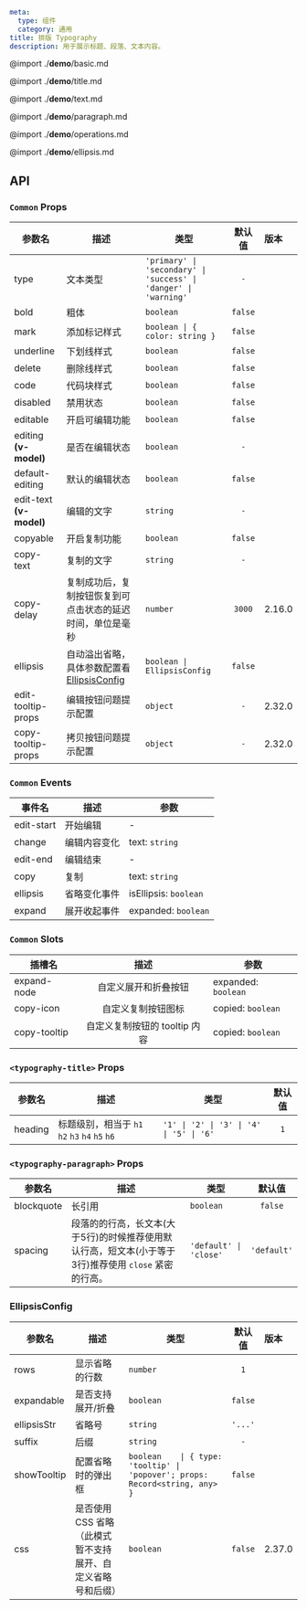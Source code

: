 ```yaml
meta:
  type: 组件
  category: 通用
title: 排版 Typography
description: 用于展示标题、段落、文本内容。
```

@import ./__demo__/basic.md

@import ./__demo__/title.md

@import ./__demo__/text.md

@import ./__demo__/paragraph.md

@import ./__demo__/operations.md

@import ./__demo__/ellipsis.md

## API






### `Common` Props

|参数名|描述|类型|默认值|版本|
|---|---|---|:---:|:---|
|type|文本类型|`'primary' \| 'secondary' \| 'success' \| 'danger' \| 'warning'`|`-`||
|bold|粗体|`boolean`|`false`||
|mark|添加标记样式|`boolean \| { color: string }`|`false`||
|underline|下划线样式|`boolean`|`false`||
|delete|删除线样式|`boolean`|`false`||
|code|代码块样式|`boolean`|`false`||
|disabled|禁用状态|`boolean`|`false`||
|editable|开启可编辑功能|`boolean`|`false`||
|editing **(v-model)**|是否在编辑状态|`boolean`|`-`||
|default-editing|默认的编辑状态|`boolean`|`false`||
|edit-text **(v-model)**|编辑的文字|`string`|`-`||
|copyable|开启复制功能|`boolean`|`false`||
|copy-text|复制的文字|`string`|`-`||
|copy-delay|复制成功后，复制按钮恢复到可点击状态的延迟时间，单位是毫秒|`number`|`3000`|2.16.0|
|ellipsis|自动溢出省略，具体参数配置看 [EllipsisConfig](#ellipsisconfig)|`boolean \| EllipsisConfig`|`false`||
|edit-tooltip-props|编辑按钮问题提示配置|`object`|`-`|2.32.0|
|copy-tooltip-props|拷贝按钮问题提示配置|`object`|`-`|2.32.0|
### `Common` Events

|事件名|描述|参数|
|---|---|---|
|edit-start|开始编辑|-|
|change|编辑内容变化|text: `string`|
|edit-end|编辑结束|-|
|copy|复制|text: `string`|
|ellipsis|省略变化事件|isEllipsis: `boolean`|
|expand|展开收起事件|expanded: `boolean`|
### `Common` Slots

|插槽名|描述|参数|
|---|:---:|---|
|expand-node|自定义展开和折叠按钮|expanded: `boolean`|
|copy-icon|自定义复制按钮图标|copied: `boolean`|
|copy-tooltip|自定义复制按钮的 tooltip 内容|copied: `boolean`|




### `<typography-title>` Props

|参数名|描述|类型|默认值|
|---|---|---|:---:|
|heading|标题级别，相当于 `h1` `h2` `h3` `h4` `h5` `h6`|`'1' \| '2' \| '3' \| '4' \| '5' \| '6'`|`1`|




### `<typography-paragraph>` Props

|参数名|描述|类型|默认值|
|---|---|---|:---:|
|blockquote|长引用|`boolean`|`false`|
|spacing|段落的的行高，长文本(大于5行)的时候推荐使用默认行高，短文本(小于等于3行)推荐使用 `close` 紧密的行高。|`'default' \| 'close'`|`'default'`|








### EllipsisConfig

|参数名|描述|类型|默认值|版本|
|---|---|---|:---:|:---|
|rows|显示省略的行数|`number`|`1`||
|expandable|是否支持展开/折叠|`boolean`|`false`||
|ellipsisStr|省略号|`string`|`'...'`||
|suffix|后缀|`string`|`-`||
|showTooltip|配置省略时的弹出框|`boolean    \| { type: 'tooltip' \| 'popover'; props: Record<string, any> }`|`false`||
|css|是否使用 CSS 省略（此模式暂不支持展开、自定义省略号和后缀）|`boolean`|`false`|2.37.0|


